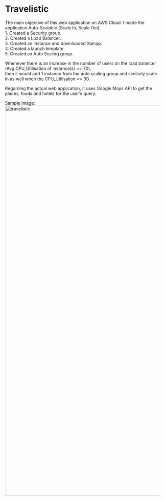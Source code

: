 # Travelistic

The main objective of this web application on AWS Cloud. I made the application Auto-Scalable (Scale In, Scale Out). <br/>
    1. Created a Security group.<br/>
    2. Created a Load Balancer.<br/>
    3. Created an instance and downloaded Xampp.<br/>
    4. Created a launch template.<br/>
    5. Created an Auto Scaling group.<br/>

Whenever there is an increase in the number of users on the load balancer (Avg CPU_Utilisation of instance(s) >= 70), <br/>
then it would add 1 instance from the auto scaling group and similarly scale in as well when the CPU_Utilisation <= 30.

Regarding the actual web application, it uses Google Maps API to get the places, foods and hotels for the user’s query.<br/>

Sample Image:
<img width="1276" alt="travelistic" src="https://user-images.githubusercontent.com/36802968/102717757-56a1fa80-42b2-11eb-9c48-0d971576b978.png">

